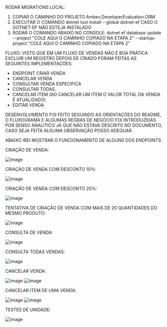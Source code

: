 RODAR MIGRATIONS LOCAL:
1. COPIAR O CAMINHO DO PROJETO Ambev.DeveloperEvaluation.ORM
2. EXECUTAR O COMANDO dotnet tool install --global dotnet-ef CASO O DOTNET-EF NÃO ESTEJA INSTALADO
3. RODAR O COMANDO ABAIXO NO CONSOLE:
dotnet ef database update --project "COLE AQUI O CAMINHO COPIADO NA ETAPA 2" --startup-project "COLE AQUI O CAMINHO COPIADO NA ETAPA 2"



FLUXO:
VISTO QUE EM UM FLUXO DE VENDAS NÃO É BOA PRÁTICA EXCLUIR UM REGISTRO DEPOIS DE CRIADO FORAM FEITAS AS SEGUINTES IMPLEMENTAÇÕES:
- ENDPOINT CRIAR VENDA
- CANCELAR VENDA
- CONSULTAR VENDA ESPECIFICA
- CONSULTAR TODAS.
- CANCELAR ITEM (AO CANCELAR UM ITEM O VALOR TOTAL DA VENDA É ATUALIZADO)
- EDITAR VENDA

DESENVOLVIMENTO FOI FEITO SEGUINDO AS ORIENTAÇÕES DO README, O FLUXOGRAMA E ALGUMAS REGRAS DE NEGÓCIO FOI INTRODUZIDAS POR SENSO ANALITICO JÁ QUE NÃO ESTAVA DESCRITO NO DOCUMENTO, CASO SEJA FEITA ALGUMA OBSERVAÇÃO POSSO ADEQUAR.

ABAIXO IREI MOSTRAR O FUNCIONAMENTO DE ALGUNS DOS ENDPOINTS

CRIAÇÃO DE VENDA:

![image](https://github.com/user-attachments/assets/cd5a3275-f661-42cf-bca9-42b5fc45a877)

CRIAÇÃO DE VENDA COM DESCONTO 10%:

![image](https://github.com/user-attachments/assets/c43ec060-7c09-4a1c-96f4-d6e9cf4aadfa)

CRIAÇÃO DE VENDA COM DESCONTO 20%:

![image](https://github.com/user-attachments/assets/012bdc1b-6a26-489c-bad4-9c0be0c7385a)

TENTATIVA DE CRIAÇÃO DE VENDA COM MAIS DE 20 QUANTIDADES DO MESMO PRODUTO:

![image](https://github.com/user-attachments/assets/9490cddb-b0c8-4187-8e65-693c6d83caa0)

CONSULTA DE VENDA:

![image](https://github.com/user-attachments/assets/317d7990-e382-4881-a8a6-7c2192bf201a)

CONSULTA TODAS VENDAS:

![image](https://github.com/user-attachments/assets/69f7de4d-0300-4e54-aaf5-efc099131777)

CANCELAR VENDA:

![image](https://github.com/user-attachments/assets/f34871ee-4095-4f62-9797-f8c7997c3bda)
![image](https://github.com/user-attachments/assets/d2613f1b-9d8f-4e44-958e-d03b31db8c67)

CANCELAR ITEM DE UMA VENDA:

![image](https://github.com/user-attachments/assets/319f941b-3223-44da-ac15-a69b0b7d19d8)
![image](https://github.com/user-attachments/assets/4244bc6f-f637-447d-9413-ec7b4f0e9f72)


TESTES DE UNIDADE:

![image](https://github.com/user-attachments/assets/2814579a-d511-42c0-b1c6-07a8d4734f8b)







